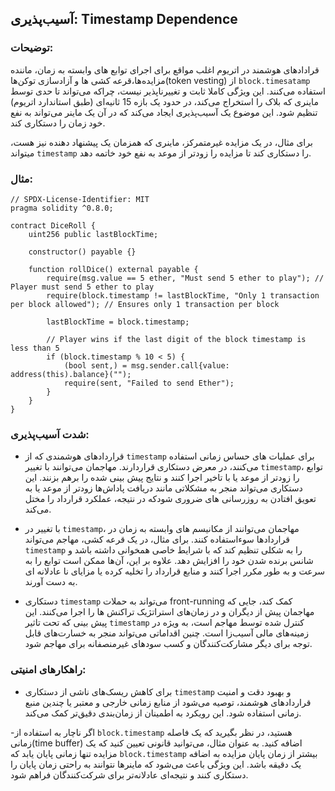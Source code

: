 ## آسیب‌پذیری: Timestamp Dependence

### توضیحات:
قرادادهای هوشمند در اتریوم اغلب مواقع برای اجرای توابع های وابسته به زمان، ماننده مزایده‌ها،قرعه کشی ها و آزادسازی توکن‌ها(token vesting) از `block.timesatamp` استفاده می‌کنند. این ویژگی کاملا ثابت و تغییر‌ناپذیر نیست، چراکه می‌تواند تا حدی توسط ماینری که بلاک را استخراج می‌کند، در حدود یک بازه 15 ثانیه‌ای (طبق استاندارد اتریوم) تنظیم شود. این موضوع یک آسیب‌پذیری ایجاد می‌کند که در آن یک ماینر می‌تواند به نفع خود زمان را دستکاری کند.

برای مثال، در یک مزایده غیرمتمرکز، ماینری که همزمان یک پیشنهاد دهنده نیز هست، میتواند `timestamp` را دستکاری کند تا مزایده را زودتر از موعد به نفع خود خاتمه دهد.


### مثال:
```
// SPDX-License-Identifier: MIT
pragma solidity ^0.8.0;

contract DiceRoll {
    uint256 public lastBlockTime;

    constructor() payable {}

    function rollDice() external payable {
        require(msg.value == 5 ether, "Must send 5 ether to play"); // Player must send 5 ether to play
        require(block.timestamp != lastBlockTime, "Only 1 transaction per block allowed"); // Ensures only 1 transaction per block

        lastBlockTime = block.timestamp;

        // Player wins if the last digit of the block timestamp is less than 5
        if (block.timestamp % 10 < 5) {
            (bool sent,) = msg.sender.call{value: address(this).balance}("");
            require(sent, "Failed to send Ether");
        }
    }
}
```
### شدت آسیب‌پذیری:
- قراردادهای هوشمندی که از `timestamp` برای عملیات های حساس زمانی استفاده می‌کنند، در معرض دستکاری قراردارند. مهاجمان می‌توانند با تغییر `timestamp`، توابع را زودتر از موعد یا با تاخیر اجرا کنند و نتایج پیش بینی شده را برهم بزنند. این دستکاری می‌تواند منجر به مشکلاتی مانند دریافت پاداش‌ها زودتر از موعد یا به تعویق افتادن به روزرسانی های ضروری شودکه در نتیجه، عملکرد قرارداد را مختل می‌کند.

- با تغییر در `timestamp`، مهاجمان می‌توانند از مکانیسم های وابسته به زمان در قراردادها سوءاستفاده کنند. برای مثال، در یک قرعه کشی، مهاجم می‌تواند `timestamp` را به شکلی تنظیم کند که با شرایط خاصی همخوانی داشته باشد و شانس برنده شدن خود را افزایش دهد. علاوه بر این، آن‌ها ممکن است توابع را به سرعت و به طور مکرر اجرا کنند و منابع قرارداد را تخلیه کرده یا مزایای نا عادلانه ای به دست آورند.

- دستکاری `timestamp` می‌تواند به حملات front-running کمک کند، جایی که مهاجمان پیش از دیگران و در زمان‌های استراتژیک تراکنش ها را اجرا می‌کنند. این پیش بینی که تحت تاثیر `timestamp` کنترل شده توسط مهاجم است، به ویژه در زمینه‌های مالی آسیب‌زا است. چنین اقداماتی می‌تواند منجر به خسارت‌های قابل توجه برای دیگر مشارکت‌کنندگان و کسب سودهای غیرمنصفانه برای مهاجم شود.

### راهکارهای امنیتی:
- برای کاهش ریسک‌های ناشی از دستکاری `timestamp` و بهبود دقت و امنیت قراردادهای هوشمند، توصیه می‌شود از منابع زمانی خارجی و معتبر یا چندین منبع زمانی استفاده شود. این رویکرد به اطمینان از زمان‌بندی دقیق‌تر کمک می‌کند.

-اگر ناچار به استفاده از `block.timestamp` هستید، در نظر بگیرید که یک فاصله زمانی(time buffer) اضافه کنید. به عنوان مثال، می‌توانید قانونی تعیین کنید که یک مزایده تنها زمانی پایان یابد که `block.timestamp` بیشتر از زمان پایان مزایده به اضافه یک دقیقه باشد. این ویژگی باعث می‌شود که ماینرها نتوانند به راحتی زمان پایان را دستکاری کنند و نتیجه‌ای عادلانه‌تر برای شرکت‌کنندگان فراهم شود.
